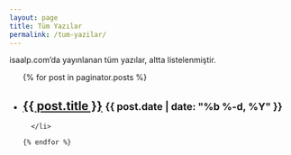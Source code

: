 ```yaml
---
layout: page
title: Tüm Yazılar
permalink: /tum-yazilar/
---
```



isaalp.com’da yayınlanan tüm yazılar, altta listelenmiştir.




<ul class="post-list">
    {% for post in paginator.posts %}
      <li>
        <h2>
          <a class="post-link" href="{{ post.url | prepend: site.baseurl }}">{{ post.title }}</a>
          <span class="post-meta"><small>{{ post.date | date: "%b %-d, %Y" }}</small></span>
        </h2>
         
      </li>

    {% endfor %}
  </ul>
